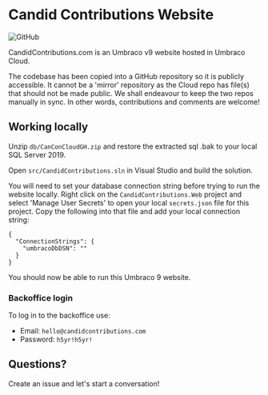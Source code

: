 # Candid Contributions Website

![GitHub](https://img.shields.io/github/license/candidcontributions/CanConCloud)

CandidContributions.com is an Umbraco v9 website hosted in Umbraco Cloud.

The codebase has been copied into a GitHub repository so it is publicly accessible. It cannot be a 'mirror' repository as the Cloud repo has file(s) that should not be made public. We shall endeavour to keep the two repos manually in sync. In other words, contributions and comments are welcome!

## Working locally

Unzip `db/CanConCloudGH.zip` and restore the extracted sql .bak to your local SQL Server 2019.

Open `src/CandidContributions.sln` in Visual Studio and build the solution.

You will need to set your database connection string before trying to run the website locally. Right click on the `CandidContributions.Web` project and select 'Manage User Secrets' to open your local `secrets.json` file for this project. Copy the following into that file and add your local connection string:

```
{
  "ConnectionStrings": {
    "umbracoDbDSN": ""
  }
}
```

You should now be able to run this Umbraco 9 website.

### Backoffice login

To log in to the backoffice use:

- Email: `hello@candidcontributions.com`
- Password: `h5yr!h5yr!`

## Questions?

Create an issue and let's start a conversation!